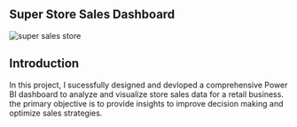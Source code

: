 ## Super Store Sales Dashboard


![super sales store ](https://github.com/Kumarimegha64/Super_store_sales/assets/134256761/51f35146-ac02-4d41-a2f6-7722685f97f3)

## Introduction
In this project, I sucessfully designed and devloped a comprehensive Power BI dashboard to analyze and visualize store sales data for a retail business. the primary objective is to provide insights to improve decision making and optimize sales strategies.
